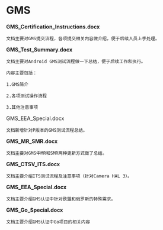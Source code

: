 # GMS

**GMS_Certification_Instructions.docx**

	文档主要对GMS提交流程，各项提交相关内容做介绍，便于后续人员上手处理。



**GMS_Test_Summary.docx**

	文档主要对Android GMS测试流程做一下总结，便于后续工作和执行。

	内容主要包括：

	1.GMS简介

	2.各项测试操作流程

	3.其他注意事项



GMS_EEA_Special.docx

	文档新增针对P版本的GMS测试流程总结。



**GMS_MR_SMR.docx**

	文档主要对GMS中MR和SMR两种更新方式做了总结。



**GMS_CTSV_ITS.docx**

	文档主要介绍ITS测试流程及注意事项（针对Camera HAL 3）。



**GMS_EEA_Special.docx**

	文档主要介绍GMS认证中针对欧盟和俄罗斯的特殊需求。

**GMS_Go_Special.docx**

	文档主要介绍GMS认证中Go项目的相关内容
